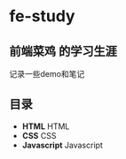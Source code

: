 # fe-study

## 前端菜鸡 的学习生涯

记录一些demo和笔记

## 目录
- **HTML** HTML
- **CSS** CSS
- **Javascript** Javascript


